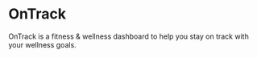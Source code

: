 # OnTrack
OnTrack is a fitness &amp; wellness dashboard to help you stay on track with your wellness goals.
